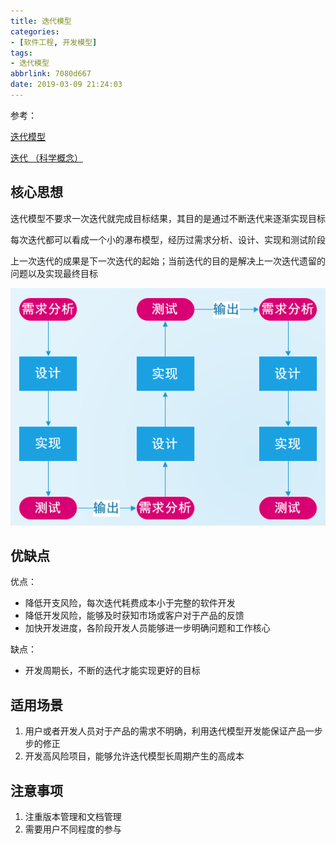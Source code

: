 ```yaml
---
title: 迭代模型
categories: 
- [软件工程, 开发模型]
tags: 
- 迭代模型
abbrlink: 7080d667
date: 2019-03-09 21:24:03
---
```


参考：

[迭代模型](https://baike.baidu.com/item/%E8%BF%AD%E4%BB%A3%E6%A8%A1%E5%9E%8B/10705205?fr=aladdin)

[迭代 （科学概念）](https://baike.baidu.com/item/%E8%BF%AD%E4%BB%A3/8415523)

## 核心思想

迭代模型不要求一次迭代就完成目标结果，其目的是通过不断迭代来逐渐实现目标

每次迭代都可以看成一个小的瀑布模型，经历过需求分析、设计、实现和测试阶段

上一次迭代的成果是下一次迭代的起始；当前迭代的目的是解决上一次迭代遗留的问题以及实现最终目标

![](/images/迭代模型/迭代模型.PNG)

## 优缺点

优点：

* 降低开支风险，每次迭代耗费成本小于完整的软件开发
* 降低开发风险，能够及时获知市场或客户对于产品的反馈
* 加快开发进度，各阶段开发人员能够进一步明确问题和工作核心

缺点：

* 开发周期长，不断的迭代才能实现更好的目标

## 适用场景

1. 用户或者开发人员对于产品的需求不明确，利用迭代模型开发能保证产品一步步的修正
2. 开发高风险项目，能够允许迭代模型长周期产生的高成本

## 注意事项

1. 注重版本管理和文档管理
2. 需要用户不同程度的参与